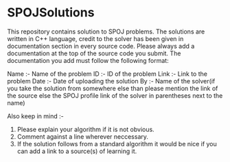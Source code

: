 # SPOJSolutions
This repository contains solution to SPOJ problems. The solutions are written in C++ language, credit to the solver has been given in documentation section in every source code.
Please always add a documentation at the top of the source code you submit.
The documentation you add must follow the following format:


Name :- Name of the problem
ID :- ID of the problem
Link :- Link to the problem
Date :- Date of uploading the solution
By :- Name of the solver(if you take the solution from somewhere else than please mention the link of the source else the SPOJ profile link of the solver in parentheses next to the name)


Also keep in mind :-
1. Please explain your algorithm if it is not obvious.
2. Comment against a line wherever neccessary.
3. If the solution follows from a standard algorithm it would be nice if you can add a link to a source(s) of learning it.
